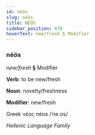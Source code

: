 ```yaml
---
id: nëös
slug: nëös
title: NËÖS
sidebar_position: 678
hoverText: new/fresh § Modifier
---
```


### nëös

*new/fresh* **§** Modifier

**Verb**: to be new/fresh

**Noun**: novelty/freshness

**Modifier**: new/fresh

Greek νέος néos /ˈne.os/

*Hellenic Language Family*